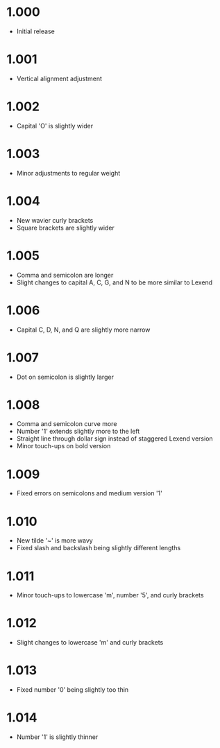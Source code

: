 # 1.000
* Initial release

# 1.001
* Vertical alignment adjustment

# 1.002
* Capital 'O' is slightly wider

# 1.003
* Minor adjustments to regular weight

# 1.004
* New wavier curly brackets
* Square brackets are slightly wider

# 1.005
* Comma and semicolon are longer
* Slight changes to capital A, C, G, and N to be more similar to Lexend

# 1.006
* Capital C, D, N, and Q are slightly more narrow

# 1.007
* Dot on semicolon is slightly larger  

# 1.008
* Comma and semicolon curve more
* Number '1' extends slightly more to the left
* Straight line through dollar sign instead of staggered Lexend version
* Minor touch-ups on bold version

# 1.009
* Fixed errors on semicolons and medium version '1'

# 1.010
* New tilde '~' is more wavy
* Fixed slash and backslash being slightly different lengths

# 1.011
* Minor touch-ups to lowercase 'm', number '5', and curly brackets

# 1.012
* Slight changes to lowercase 'm' and curly brackets

# 1.013
* Fixed number '0' being slightly too thin

# 1.014
* Number '1' is slightly thinner
